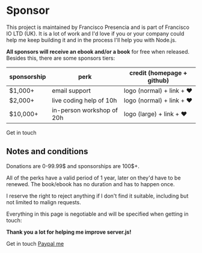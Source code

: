 # Sponsor

This project is maintained by Francisco Presencia and is part of Francisco IO LTD (UK). It is a lot of work and I'd love if you or your company could help me keep building it and in the process I'll help you with Node.js.

**All sponsors will receive an ebook and/or a book** for free when released. Besides this, there are some sponsors tiers:

| sponsorship  | perk                           | credit (homepage + github)   |
|--------------|--------------------------------|------------------------------|
|  $1,000+     | email support                  | logo (normal) + link + ♥     |
|  $2,000+     | live coding help of 10h        | logo (normal) + link + ♥     |
| $10,000+     | in-person workshop of 20h      | logo (large) + link + ♥      |

<a class="button email">Get in touch</a>



## Notes and conditions

Donations are 0-99.99$ and sponsorships are 100$+.

All of the perks have a valid period of 1 year, later on they'd have to be renewed. The book/ebook has no duration and has to happen once.

I reserve the right to reject anything if I don't find it suitable, including but not limited to malign requests.

Everything in this page is negotiable and will be specified when getting in touch:

**Thank you a lot for helping me improve server.js!**

<a class="button email">Get in touch</a> <a href="https://www.paypal.me/franciscopresencia/" class="button">Paypal me</a>
